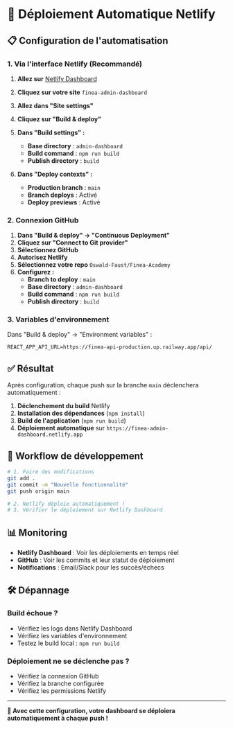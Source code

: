 # 🚀 Déploiement Automatique Netlify

## 📋 **Configuration de l'automatisation**

### **1. Via l'interface Netlify (Recommandé)**

1. **Allez sur** [Netlify Dashboard](https://app.netlify.com)
2. **Cliquez sur votre site** `finea-admin-dashboard`
3. **Allez dans "Site settings"**
4. **Cliquez sur "Build & deploy"**
5. **Dans "Build settings" :**
   - **Base directory** : `admin-dashboard`
   - **Build command** : `npm run build`
   - **Publish directory** : `build`

6. **Dans "Deploy contexts" :**
   - **Production branch** : `main`
   - **Branch deploys** : Activé
   - **Deploy previews** : Activé

### **2. Connexion GitHub**

1. **Dans "Build & deploy" → "Continuous Deployment"**
2. **Cliquez sur "Connect to Git provider"**
3. **Sélectionnez GitHub**
4. **Autorisez Netlify**
5. **Sélectionnez votre repo** `Oswald-Faust/Finea-Academy`
6. **Configurez :**
   - **Branch to deploy** : `main`
   - **Base directory** : `admin-dashboard`
   - **Build command** : `npm run build`
   - **Publish directory** : `build`

### **3. Variables d'environnement**

Dans "Build & deploy" → "Environment variables" :

```env
REACT_APP_API_URL=https://finea-api-production.up.railway.app/api/
```

## ✅ **Résultat**

Après configuration, chaque push sur la branche `main` déclenchera automatiquement :

1. **Déclenchement du build** Netlify
2. **Installation des dépendances** (`npm install`)
3. **Build de l'application** (`npm run build`)
4. **Déploiement automatique** sur `https://finea-admin-dashboard.netlify.app`

## 🔄 **Workflow de développement**

```bash
# 1. Faire des modifications
git add .
git commit -m "Nouvelle fonctionnalité"
git push origin main

# 2. Netlify déploie automatiquement !
# 3. Vérifier le déploiement sur Netlify Dashboard
```

## 📊 **Monitoring**

- **Netlify Dashboard** : Voir les déploiements en temps réel
- **GitHub** : Voir les commits et leur statut de déploiement
- **Notifications** : Email/Slack pour les succès/échecs

## 🛠️ **Dépannage**

### **Build échoue ?**
- Vérifiez les logs dans Netlify Dashboard
- Vérifiez les variables d'environnement
- Testez le build local : `npm run build`

### **Déploiement ne se déclenche pas ?**
- Vérifiez la connexion GitHub
- Vérifiez la branche configurée
- Vérifiez les permissions Netlify

---

**🎉 Avec cette configuration, votre dashboard se déploiera automatiquement à chaque push !** 